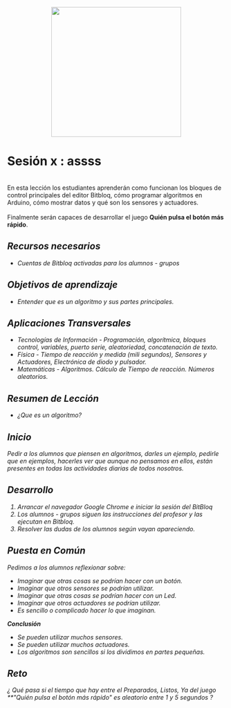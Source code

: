 <p style="text-align:center;">
<img src="https://s-media-cache-ak0.pinimg.com/originals/02/be/06/02be068cf3467a0e5665fc6e8dcd7eb7.jpg" height="300"/></p>

# Sesión x : assss 
<br>En esta lección los estudiantes aprenderán como funcionan los bloques de control principales del editor Bitbloq, cómo programar algoritmos en Arduino, cómo mostrar datos y qué son los sensores y actuadores. </br> 
<br>Finalmente serán capaces de desarrollar el juego **Quién pulsa el botón más rápido**.</br>
## <i class="icon ion-wrench"/>   Recursos necesarios
- Cuentas de Bitbloq activadas para los alumnos - grupos

## <i class="icon ion-android-locate"/>   Objetivos de aprendizaje
- Entender que es un algoritmo y sus partes principales.


## <i class="icon ion-shuffle"/>    Aplicaciones Transversales
- Tecnologías de Información - Programación, algorítmica, bloques control, variables, puerto serie, aleatoriedad, concatenación de texto.
- Física - Tiempo de reacción y medida (mili segundos), Sensores y Actuadores, Electrónica de diodo y pulsador.
- Matemáticas - Algoritmos. Cálculo de Tiempo de reacción. Números aleatorios.

## <i class="icon ion-clipboard"/>  Resumen de Lección
- ¿Que es un algoritmo?


## <i class="icon ion-power"/>  Inicio
Pedir a los alumnos que piensen en algoritmos, darles un ejemplo, pedirle que en ejemplos, hacerles ver que aunque no pensamos en ellos, están presentes en todas las actividades diarias de todos nosotros.

## <i class="icon ion-ios-film"/>   Desarrollo
1. Arrancar el navegador Google Chrome e iniciar la sesión del BitBloq
2. Los alumnos - grupos siguen las instrucciones del profesor y las ejecutan en Bitbloq.
3. Resolver las dudas de los alumnos según vayan apareciendo.

## <i class="icon ion-android-hand"/>   Puesta en Común
Pedimos a los alumnos reflexionar sobre:
- Imaginar que otras cosas se podrían hacer con un botón.
- Imaginar que otros sensores se podrían utilizar.
- Imaginar que otras cosas se podrían hacer con un Led.
- Imaginar que otros actuadores se podrían utilizar.
- Es sencillo o complicado hacer lo que imaginan.

**Conclusión**
- Se pueden utilizar muchos sensores.
- Se pueden utilizar muchos actuadores.
- Los algoritmos son sencillos si los dividimos en partes pequeñas.

## <i class="icon ion-trophy"/>     Reto
¿ Qué pasa si el tiempo que hay entre el Preparados, Listos, Ya del juego **"Quién pulsa el botón más rápido" es aleatorio entre 1 y 5 segundos ?


